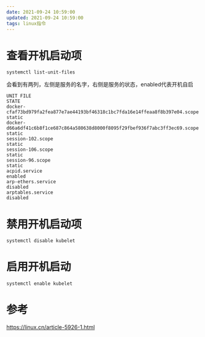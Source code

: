 ```yaml
---
date: 2021-09-24 10:59:00
updated: 2021-09-24 10:59:00
tags: linux指令
---
```


# 查看开机启动项

```
systemctl list-unit-files
```

会看到有两列，左侧是服务的名字，右侧是服务的状态，enabled代表开机自启

```
UNIT FILE                                                                     STATE   
docker-cfaf73bd979fa2fea877e7ae44193bf46318c1bc7fda16e14ffeaa8f8b397e04.scope static  
docker-d66a6df41c6b8f1ce687c864a580638d8000f8095f29fbef936f7abc3ff3ec69.scope static  
session-102.scope                                                             static  
session-106.scope                                                             static  
session-96.scope                                                              static  
acpid.service                                                                 enabled 
arp-ethers.service                                                            disabled
arptables.service                                                             disabled
```

# 禁用开机启动项

```
systemctl disable kubelet
```



# 启用开机启动

```
systemctl enable kubelet
```





# 参考

https://linux.cn/article-5926-1.html